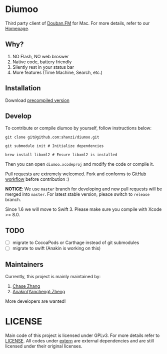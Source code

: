 # Diumoo

Third party client of [Douban.FM](http://douban.fm) for Mac.
For more details, refer to our [Homepage](http://diumoo.net).

## Why?

1. NO Flash, NO web broswer
2. Native code, battery friendly
3. Silently rest in your status bar
4. More features (Time Machine, Search, etc.)

## Installation

Download [precompiled version](https://github.com/shanzi/diumoo/releases) 

## Develop

To contribute or compile diumoo by yourself, follow instructions below:

```
git clone git@github.com:shanzi/diumoo.git

git submodule init # Initialize dependencies

brew install libxml2 # Ensure libxml2 is installed
```

Then you can open `diumoo.xcodeproj` and modify the code or compile it.

Pull requests are extremely welcomed. Fork and conforms to [GitHub workflow](https://guides.github.com/introduction/flow/index.html)
before contribution :)

**NOTICE**: We use `master` branch for developing and new pull requests will be merged into `master`.
For latest stable version, pleace switch to `release` branch.

Since 1.6 we will move to Swift 3. Please make sure you compile with Xcode >= 8.0.

## TODO

- [ ] migrate to CocoaPods or Carthage instead of git submodules
- [ ] migrate to swift (Anakin is working on this)

## Maintainers

Currently, this project is mainly maintained by:

1. [Chase Zhang](github.com/shanzi)
2. [Anakin(Yancheng) Zheng](https://github.com/AnakinMac)

More developers are wanted!

# LICENSE

Main code of this project is licensed under GPLv3. For more details refer to [LICENSE](./LICENSE).
All codes under [extern](./extern) are external dependencies and are still licensed under their original licenses.
